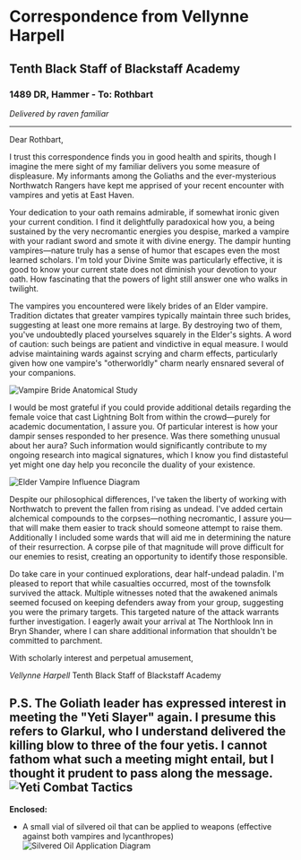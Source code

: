 # Correspondence from Vellynne Harpell
## Tenth Black Staff of Blackstaff Academy
### 1489 DR, Hammer - To: Rothbart

*Delivered by raven familiar*

---

Dear Rothbart,

I trust this correspondence finds you in good health and spirits, though I imagine the mere sight of my familiar delivers you some measure of displeasure. My informants among the Goliaths and the ever-mysterious Northwatch Rangers have kept me apprised of your recent encounter with vampires and yetis at East Haven.

Your dedication to your oath remains admirable, if somewhat ironic given your current condition. I find it delightfully paradoxical how you, a being sustained by the very necromantic energies you despise, marked a vampire with your radiant sword and smote it with divine energy. The dampir hunting vampires—nature truly has a sense of humor that escapes even the most learned scholars. I'm told your Divine Smite was particularly effective, it is good to know your current state does not diminish your devotion to your oath. How fascinating that the powers of light still answer one who walks in twilight.

The vampires you encountered were likely brides of an Elder vampire. Tradition dictates that greater vampires typically maintain three such brides, suggesting at least one more remains at large. By destroying two of them, you've undoubtedly placed yourselves squarely in the Elder's sights. A word of caution: such beings are patient and vindictive in equal measure. I would advise maintaining wards against scrying and charm effects, particularly given how one vampire's "otherworldly" charm nearly ensnared several of your companions.

![Vampire Bride Anatomical Study](/Users/ryan/-Vellynne_Haprell_notes/vellynne-notes/session01/vampire_anatomical.png)

I would be most grateful if you could provide additional details regarding the female voice that cast Lightning Bolt from within the crowd—purely for academic documentation, I assure you. Of particular interest is how your dampir senses responded to her presence. Was there something unusual about her aura? Such information would significantly contribute to my ongoing research into magical signatures, which I know you find distasteful yet might one day help you reconcile the duality of your existence.

![Elder Vampire Influence Diagram](elder-vampire-influence.png)

Despite our philosophical differences, I've taken the liberty of working with Northwatch to prevent the fallen from rising as undead. I've added certain alchemical compounds to the corpses—nothing necromantic, I assure you—that will make them easier to track should someone attempt to raise them. Additionally I included some wards that will aid me in determining the nature of their resurrection. A corpse pile of that magnitude will prove difficult for our enemies to resist, creating an opportunity to identify those responsible.

Do take care in your continued explorations, dear half-undead paladin. I'm pleased to report that while casualties occurred, most of the townsfolk survived the attack. Multiple witnesses noted that the awakened animals seemed focused on keeping defenders away from your group, suggesting you were the primary targets. This targeted nature of the attack warrants further investigation. I eagerly await your arrival at The Northlook Inn in Bryn Shander, where I can share additional information that shouldn't be committed to parchment.

With scholarly interest and perpetual amusement,

*Vellynne Harpell*
Tenth Black Staff of Blackstaff Academy

P.S. The Goliath leader has expressed interest in meeting the "Yeti Slayer" again. I presume this refers to Glarkul, who I understand delivered the killing blow to three of the four yetis. I cannot fathom what such a meeting might entail, but I thought it prudent to pass along the message.
![Yeti Combat Tactics](yeti-combat-tactics.png)
---

**Enclosed:**
- A small vial of silvered oil that can be applied to weapons (effective against both vampires and lycanthropes)
![Silvered Oil Application Diagram](silvered-oil-application.png)
